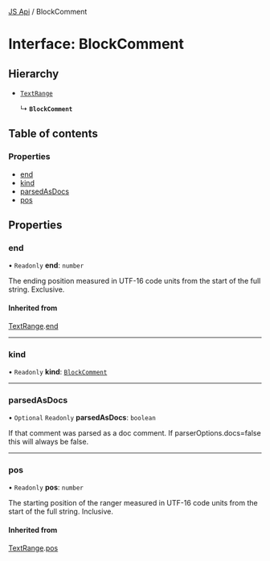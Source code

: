 [JS Api](../index.md) / BlockComment

# Interface: BlockComment

## Hierarchy

- [`TextRange`](TextRange.md)

  ↳ **`BlockComment`**

## Table of contents

### Properties

- [end](BlockComment.md#end)
- [kind](BlockComment.md#kind)
- [parsedAsDocs](BlockComment.md#parsedasdocs)
- [pos](BlockComment.md#pos)

## Properties

### end

• `Readonly` **end**: `number`

The ending position measured in UTF-16 code units from the start of the
full string. Exclusive.

#### Inherited from

[TextRange](TextRange.md).[end](TextRange.md#end)

___

### kind

• `Readonly` **kind**: [`BlockComment`](../enums/SyntaxKind.md#blockcomment)

___

### parsedAsDocs

• `Optional` `Readonly` **parsedAsDocs**: `boolean`

If that comment was parsed as a doc comment. If parserOptions.docs=false this will always be false.

___

### pos

• `Readonly` **pos**: `number`

The starting position of the ranger measured in UTF-16 code units from the
start of the full string. Inclusive.

#### Inherited from

[TextRange](TextRange.md).[pos](TextRange.md#pos)
